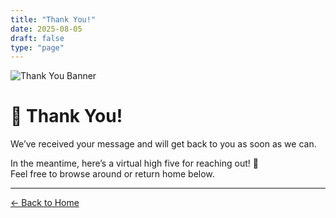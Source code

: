 ```yaml
---
title: "Thank You!"
date: 2025-08-05
draft: false
type: "page"
---
```


![Thank You Banner](/img/brainboosters.jpeg)

# 🎉 Thank You!

We’ve received your message and will get back to you as soon as we can.

In the meantime, here’s a virtual high five for reaching out! 🙌  
Feel free to browse around or return home below.

---

[← Back to Home](/)